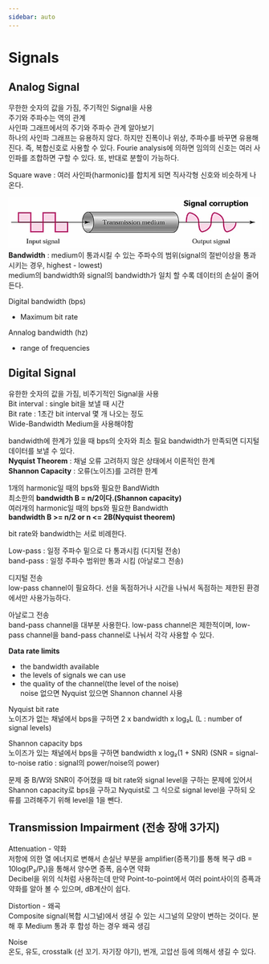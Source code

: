 ```yaml
---
sidebar: auto
---
```

# Signals
## Analog Signal
무한한 숫자의 값을 가짐, 주기적인 Signal을 사용  
주기와 주파수는 역의 관계  
사인파 그래프에서의 주기와 주파수 관계 알아보기  
하나의 사인파 그래프는 유용하지 않다. 하지만 진폭이나 위상, 주파수를 바꾸면 유용해진다. 즉, 복합신호로 사용할 수 있다. Fourie analysis에 의하면 임의의 신호는 여러 사인파를 조합하면 구할 수 있다. 또, 반대로 분할이 가능하다.  

Square wave : 여러 사인파(harmonic)를 합치게 되면 직사각형 신호와 비슷하게 나온다.  

![Transmission_mediun](./images/Data_Communication/Transmission_mediun.JPG)  
**Bandwidth** : medium이 통과시킬 수 있는 주파수의 범위(signal의 절반이상을 통과 시키는 경우, highest - lowest)  
medium의 bandwidth와 signal의 bandwidth가 일치 할 수록 데이터의 손실이 줄어든다.  

Digital bandwidth (bps)  
- Maximum bit rate  

Annalog bandwidth (hz)  
- range of frequencies  

## Digital Signal
유한한 숫자의 값을 가짐, 비주기적인 Signal을 사용  
Bit interval : single bit을 보낼 때 시간  
Bit rate : 1초간 bit interval 몇 개 나오는 정도  
Wide-Bandwidth Medium을 사용해야함  

bandwidth에 한계가 있을 때 bps의 숫자와 최소 필요 bandwidth가 만족되면 디지털 데이터를 보낼 수 있다.  
**Nyquist Theorem** : 채널 오류 고려하지 않은 상태에서 이론적인 한계  
**Shannon Capacity** : 오류(노이즈)를 고려한 한계  

1개의 harmonic일 때의 bps와 필요한 BandWidth  
최소한의 **bandwidth B = n/2이다.(Shannon capacity)**  
여러개의 harmonic일 때의 bps와 필요한 Bandwidth  
**bandwidth B >= n/2 or n <= 2B(Nyquist theorem)**  

bit rate와 bandwidth는 서로 비례한다.  

Low-pass : 일정 주파수 밑으로 다 통과시킴 (디지털 전송)  
band-pass : 일정 주파수 범위만 통과 시킴 (아날로그 전송)  

디지털 전송  
low-pass channel이 필요하다. 선을 독점하거나 시간을 나눠서 독점하는 제한된 환경에서만 사용가능하다.  

아날로그 전송  
band-pass channel을 대부분 사용한다. low-pass channel은 제한적이며, low-pass channel을 band-pass channel로 나눠서 각각 사용할 수 있다.  

**Data rate limits**  
- the bandwidth available  
- the levels of signals we can use  
- the quality of the channel(the level of the noise)  
noise 없으면 Nyquist 있으면 Shannon channel 사용  

Nyquist bit rate  
노이즈가 없는 채널에서 bps을 구하면 2 x bandwidth x log₂L (L : number of signal levels)  

Shannon capacity bps  
노이즈가 있는 채널에서 bps을 구하면 bandwidth x log₂(1 + SNR) (SNR = signal-to-noise ratio : signal의 power/noise의 power)  

문제 중 B/W와 SNR이 주어졌을 때 bit rate와 signal level을 구하는 문제에 있어서 Shannon capacity로 bps을 구하고 Nyquist로 그 식으로 signal level을 구하되 오류를 고려해주기 위해 level을 1을 뺀다.  

## **Transmission Impairment** (전송 장애 3가지)
Attenuation - 약화  
저항에 의한 열 에너지로 변해서 손실난 부분을 amplifier(증폭기)를 통해 복구 dB = 10log(P₂/P₁)을 통해서 양수면 증폭, 음수면 약화  
Decibel을 위의 식처럼 사용하는데 만약 Point-to-point에서 여러 point사이의 증픅과 약화를 알아 볼 수 있으며, dB계산이 쉽다.  

Distortion - 왜곡  
Composite signal(복합 시그널)에서 생길 수 있는 시그널의 모양이 변하는 것이다. 분해 후 Medium 통과 후 합성 하는 경우 왜곡 생김  

Noise  
온도, 유도, crosstalk (선 꼬기. 자기장 야기), 번개, 고압선 등에 의해서 생길 수 있다.